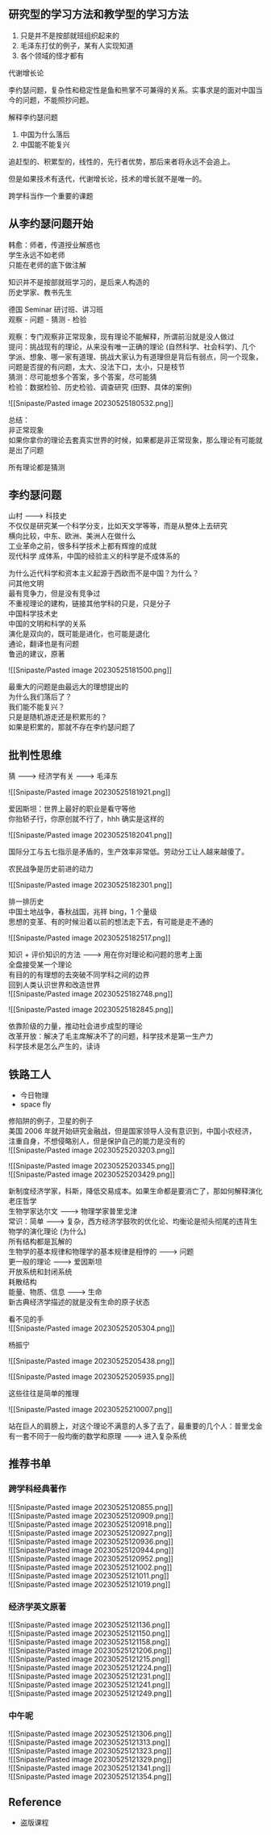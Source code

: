 ## 研究型的学习方法和教学型的学习方法

1. 只是并不是按部就班组织起来的
2. 毛泽东打仗的例子，某有人实现知道
3. 各个领域的怪才都有

代谢增长论

李约瑟问题，复杂性和稳定性是鱼和熊掌不可兼得的关系。实事求是的面对中国当今的问题，不能照抄问题。

解释李约瑟问题

1. 中国为什么落后
2. 中国能不能复兴

追赶型的、积累型的，线性的，先行者优势，那后来者将永远不会追上。

但是如果技术有迭代，代谢增长论，技术的增长就不是唯一的。

跨学科当作一个重要的课题

## 从李约瑟问题开始

韩愈：师者，传道授业解惑也  
学生永远不如老师  
只能在老师的底下做注解

知识并不是按部就班学习的，是后来人构造的  
历史学家、教书先生

德国 Seminar 研讨班、讲习班  
观察 - 问题 - 猜测 - 检验

观察：专门观察非正常现象，现有理论不能解释，所谓前沿就是没人做过  
提问：挑战现有的理论，从来没有唯一正确的理论 (自然科学、社会科学)、几个学派、想象、哪一家有道理、挑战大家认为有道理但是背后有弱点，同一个现象，问题是否提的有问题，太大、没法下口，太小，只是枝节  
猜测：尽可能想多个答案，多个答案，尽可能猜  
检验：数据检验、历史检验、调查研究 (田野、具体的案例)

![[Snipaste/Pasted image 20230525180532.png]]

总结：  
非正常现象  
如果你拿你的理论去套真实世界的时候，如果都是非正常现象，那么理论有可能就是出了问题

所有理论都是猜测

## 李约瑟问题

山村 ---> 科技史  
不仅仅是研究某一个科学分支，比如天文学等等，而是从整体上去研究  
横向比较，中东、欧洲、美洲人在做什么  
工业革命之前，很多科学技术上都有辉煌的成就  
现代科学 成体系，中国的经验主义的科学是不成体系的

为什么近代科学和资本主义起源于西欧而不是中国？为什么？  
问其他文明  
最有竞争力，但是没有竞争过  
不重视理论的建构，链接其他学科的只是，只是分子  
中国科学技术史  
中国的文明和科学的关系  
演化是双向的，既可能是进化，也可能是退化  
通论，翻译也是有问题  
鲁迅的建议，原著

![[Snipaste/Pasted image 20230525181500.png]]

最重大的问题是由最远大的理想提出的  
为什么我们落后了？  
我们能不能复兴？  
只是是随机游走还是积累形的？  
如果是积累的，那就不存在李约瑟问题了

## 批判性思维

猜 ---> 经济学有关 ---> 毛泽东

![[Snipaste/Pasted image 20230525181921.png]]

爱因斯坦：世界上最好的职业是看守等他  
你抬轿子行，你原创就不行了，hhh 确实是这样的

![[Snipaste/Pasted image 20230525182041.png]]

国际分工与五七指示是矛盾的，生产效率非常低。劳动分工让人越来越傻了。

农民战争是历史前进的动力

![[Snipaste/Pasted image 20230525182301.png]]

排一排历史  
中国土地战争，春秋战国，兆祥 bing，1 个量级  
思想的变革、有的时候沿着以前的想法走下去，有可能是走不通的

![[Snipaste/Pasted image 20230525182517.png]]

知识 + 评价知识的方法 ---> 用在你对理论和问题的思考上面  
全盘接受某一个理论  
有目的的有理想的去突破不同学科之间的边界  
回到人类认识世界和改造世界  
![[Snipaste/Pasted image 20230525182748.png]]

![[Snipaste/Pasted image 20230525182845.png]]

依靠阶级的力量，推动社会进步成型的理论  
改革开放：解决了毛主席解决不了的问题，科学技术是第一生产力  
科学技术是怎么产生的，读诗

## 铁路工人

- 今日物理
- space fly

修陷阱的例子，卫星的例子  
美国 2006 年就开始研究金融战，但是国家领导人没有意识到，中国小农经济，注重自身，不想侵略别人，但是保护自己的能力是没有的  
![[Snipaste/Pasted image 20230525203203.png]]

![[Snipaste/Pasted image 20230525203345.png]]  
![[Snipaste/Pasted image 20230525203429.png]]

新制度经济学家，科斯，降低交易成本。如果生命都是要消亡了，那如何解释演化  
老庄哲学  
生物学家达尔文 ---> 物理学家普里戈津  
常识：简单 ---> 复杂，西方经济学鼓吹的优化论、均衡论是彻头彻尾的违背生物学的演化理论 (为什么)  
所有结构都是瓦解的  
生物学的基本规律和物理学的基本规律是相悖的 ---> 问题  
更一般的理论 ---> 爱因斯坦  
开放系统和封闭系统  
耗散结构  
能量、物质、信息 ---> 生命  
新古典经济学描述的就是没有生命的原子状态

看不见的手  
![[Snipaste/Pasted image 20230525205304.png]]

杨振宁

![[Snipaste/Pasted image 20230525205438.png]]

![[Snipaste/Pasted image 20230525205935.png]]

这些往往是简单的推理

![[Snipaste/Pasted image 20230525210007.png]]

站在巨人的肩膀上，对这个理论不满意的人多了去了，最重要的几个人：普里戈金  
有一套不同于一般均衡的数学和原理 ---> 进入复杂系统

## 推荐书单

### 跨学科经典著作

![[Snipaste/Pasted image 20230525120855.png]]  
![[Snipaste/Pasted image 20230525120909.png]]  
![[Snipaste/Pasted image 20230525120918.png]]  
![[Snipaste/Pasted image 20230525120927.png]]  
![[Snipaste/Pasted image 20230525120936.png]]  
![[Snipaste/Pasted image 20230525120944.png]]  
![[Snipaste/Pasted image 20230525120952.png]]  
![[Snipaste/Pasted image 20230525121002.png]]  
![[Snipaste/Pasted image 20230525121011.png]]  
![[Snipaste/Pasted image 20230525121019.png]]

### 经济学英文原著

![[Snipaste/Pasted image 20230525121136.png]]  
![[Snipaste/Pasted image 20230525121150.png]]  
![[Snipaste/Pasted image 20230525121158.png]]  
![[Snipaste/Pasted image 20230525121206.png]]  
![[Snipaste/Pasted image 20230525121215.png]]  
![[Snipaste/Pasted image 20230525121224.png]]  
![[Snipaste/Pasted image 20230525121231.png]]  
![[Snipaste/Pasted image 20230525121241.png]]  
![[Snipaste/Pasted image 20230525121249.png]]

### 中午呢

![[Snipaste/Pasted image 20230525121306.png]]  
![[Snipaste/Pasted image 20230525121313.png]]  
![[Snipaste/Pasted image 20230525121323.png]]  
![[Snipaste/Pasted image 20230525121329.png]]  
![[Snipaste/Pasted image 20230525121341.png]]  
![[Snipaste/Pasted image 20230525121354.png]]

## Reference

- 盗版课程
